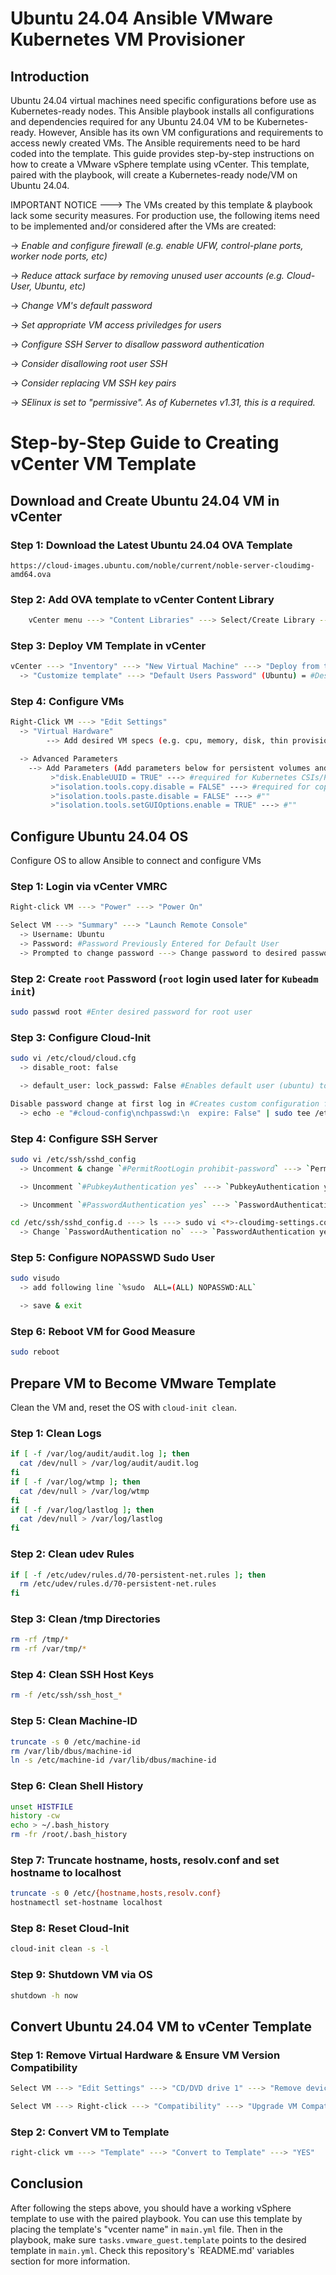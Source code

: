 # Ubuntu 24.04 Ansible VMware Kubernetes VM Provisioner

## Introduction

Ubuntu 24.04 virtual machines need specific configurations before use as Kubernetes-ready nodes.  This Ansible playbook installs all configurations and dependencies required for any Ubuntu 24.04 VM to be Kubernetes-ready.  However, Ansible has its own VM configurations and requirements to access newly created VMs.  The Ansible requirements need to be hard coded into the template.  This guide provides step-by-step instructions on how to create a VMware vSphere template using vCenter.  This template, paired with the playbook, will create a Kubernetes-ready node/VM on Ubuntu 24.04.

IMPORTANT NOTICE ---> The VMs created by this template & playbook lack some security measures.  For production use, the following items need to be implemented and/or considered after the VMs are created:

  -> *Enable and configure firewall (e.g. enable UFW, control-plane ports, worker node ports, etc)*

  -> *Reduce attack surface by removing unused user accounts (e.g. Cloud-User, Ubuntu, etc)*
  
  -> *Change VM's default password*
  
  -> *Set appropriate VM access priviledges for users*
  
  -> *Configure SSH Server to disallow password authentication*

  -> *Consider disallowing root user SSH*

  -> *Consider replacing VM SSH key pairs*

  -> *SElinux is set to "permissive". As of Kubernetes v1.31, this is a required.*

# Step-by-Step Guide to Creating vCenter VM Template

## Download and Create Ubuntu 24.04 VM in vCenter

### Step 1: Download the Latest Ubuntu 24.04 OVA Template
    https://cloud-images.ubuntu.com/noble/current/noble-server-cloudimg-amd64.ova

### Step 2: Add OVA template to vCenter Content Library
```bash
    vCenter menu ---> "Content Libraries" ---> Select/Create Library ---> "Actions" ---> "Import item" ---> "local file" ---> "upload files"
```
### Step 3: Deploy VM Template in vCenter
```bash
vCenter ---> "Inventory" ---> "New Virtual Machine" ---> "Deploy from template"
  -> "Customize template" ---> "Default Users Password" (Ubuntu) = #Desired Password
```
### Step 4: Configure VMs
```bash
Right-Click VM ---> "Edit Settings"
  -> "Virtual Hardware"
        --> Add desired VM specs (e.g. cpu, memory, disk, thin provisioning, etc.)

  -> Advanced Parameters 
    --> Add Parameters (Add parameters below for persistent volumes and/or copy-paste VMRC functionality)
         >"disk.EnableUUID = TRUE" ---> #required for Kubernetes CSIs/Persistent Volumes
         >"isolation.tools.copy.disable = FALSE" ---> #required for copy/paste functionality for VMRC
         >"isolation.tools.paste.disable = FALSE" ---> #""
         >"isolation.tools.setGUIOptions.enable = TRUE" ---> #""
```
##  Configure Ubuntu 24.04 OS
Configure OS to allow Ansible to connect and configure VMs

### Step 1: Login via vCenter VMRC
```bash
Right-click VM ---> "Power" ---> "Power On"

Select VM ---> "Summary" ---> "Launch Remote Console"
  -> Username: Ubuntu
  -> Password: #Password Previously Entered for Default User
  -> Prompted to change password ---> Change password to desired password.  #To change back to original ---> sudo passwd ubuntu
```
### Step 2: Create `root` Password (`root` login used later for `Kubeadm init`)
```bash
sudo passwd root #Enter desired password for root user
```
### Step 3: Configure Cloud-Init
```bash
sudo vi /etc/cloud/cloud.cfg
  -> disable_root: false

  -> default_user: lock_passwd: False #Enables default user (ubuntu) to ssh via password

Disable password change at first log in #Creates custom configuration for Cloud-init
  -> echo -e "#cloud-config\nchpasswd:\n  expire: False" | sudo tee /etc/cloud/cloud.cfg.d/99-custom-config.cfg
```
### Step 4: Configure SSH Server
```bash
sudo vi /etc/ssh/sshd_config
  -> Uncomment & change `#PermitRootLogin prohibit-password` ---> `PermitRootLogin yes`

  -> Uncomment `#PubkeyAuthentication yes` ---> `PubkeyAuthentication yes`

  -> Uncomment `#PasswordAuthentication yes` ---> `PasswordAuthentication yes`

cd /etc/ssh/sshd_config.d ---> ls ---> sudo vi <*>-cloudimg-settings.conf
  -> Change `PasswordAuthentication no` ---> `PasswordAuthentication yes`
```
### Step 5: Configure NOPASSWD Sudo User
```bash
sudo visudo 
  -> add following line `%sudo  ALL=(ALL) NOPASSWD:ALL`

  -> save & exit
```
### Step 6: Reboot VM for Good Measure
```bash
sudo reboot
```
##  Prepare VM to Become VMware Template
Clean the VM and, reset the OS with `cloud-init clean`.

### Step 1: Clean Logs
```bash
if [ -f /var/log/audit/audit.log ]; then
  cat /dev/null > /var/log/audit/audit.log
fi
if [ -f /var/log/wtmp ]; then
  cat /dev/null > /var/log/wtmp
fi
if [ -f /var/log/lastlog ]; then
  cat /dev/null > /var/log/lastlog
fi
```
### Step 2: Clean udev Rules
```bash
if [ -f /etc/udev/rules.d/70-persistent-net.rules ]; then
  rm /etc/udev/rules.d/70-persistent-net.rules
fi
```
### Step 3: Clean /tmp Directories
```bash
rm -rf /tmp/*
rm -rf /var/tmp/*
```
### Step 4: Clean SSH Host Keys
```bash
rm -f /etc/ssh/ssh_host_*
```
### Step 5: Clean Machine-ID
```bash
truncate -s 0 /etc/machine-id
rm /var/lib/dbus/machine-id
ln -s /etc/machine-id /var/lib/dbus/machine-id
```
### Step 6: Clean Shell History
```bash
unset HISTFILE
history -cw
echo > ~/.bash_history
rm -fr /root/.bash_history
```
### Step 7: Truncate hostname, hosts, resolv.conf and set hostname to localhost
```bash
truncate -s 0 /etc/{hostname,hosts,resolv.conf}
hostnamectl set-hostname localhost
```
### Step 8: Reset Cloud-Init
```bash
cloud-init clean -s -l
```
### Step 9: Shutdown VM via OS
```bash
shutdown -h now
```
## Convert Ubuntu 24.04 VM to vCenter Template

### Step 1: Remove Virtual Hardware & Ensure VM Version Compatibility
```bash
Select VM ---> "Edit Settings" ---> "CD/DVD drive 1" ---> "Remove device" #if applicable

Select VM ---> Right-click ---> "Compatibility" ---> "Upgrade VM Compatibility..." ---> Set to at least "ESXI 7.0 or later" #Versions below may work but, have not been tested.  Note: If you plan to use VMware CSI/CPI for persistent volumes, VM version must be at least version 15 (ESXI 7.0 or later = VM version 17). 
```
### Step 2: Convert VM to Template
```bash
right-click vm ---> "Template" ---> "Convert to Template" ---> "YES"
```

## Conclusion
After following the steps above, you should have a working vSphere template to use with the paired playbook.  You can use this template by placing the template's "vcenter name" in `main.yml` file.  Then in the playbook, make sure `tasks.vmware_guest.template` points to the desired template in `main.yml`. Check this repository's `README.md' variables section for more information.